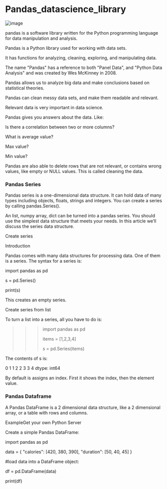 # Pandas_datascience_library

![image](https://github.com/Tejashripatil25/Pandas_datascience_lib./assets/124791646/75131cd3-b0d4-4dfb-b690-625f15264b99)

pandas is a software library written for the Python programming language for data manipulation and analysis.

Pandas is a Python library used for working with data sets.

It has functions for analyzing, cleaning, exploring, and manipulating data.

The name "Pandas" has a reference to both "Panel Data", and "Python Data Analysis" and was created by Wes McKinney in 2008.

Pandas allows us to analyze big data and make conclusions based on statistical theories.

Pandas can clean messy data sets, and make them readable and relevant.

Relevant data is very important in data science.

Pandas gives you answers about the data. Like:

Is there a correlation between two or more columns?

What is average value?

Max value?

Min value?

Pandas are also able to delete rows that are not relevant, or contains wrong values, like empty or NULL values. This is called cleaning the data.

### Pandas Series

Pandas series is a one-dimensional data structure. It can hold data of many types including objects, floats, strings and integers. You can create a series by calling pandas.Series().

An list, numpy array, dict can be turned into a pandas series. You should use the simplest data structure that meets your needs. In this article we’ll discuss the series data structure.

Create series

Introduction

Pandas comes with many data structures for processing data. One of them is a series.
The syntax for a series is:

import pandas as pd

s = pd.Series()

print(s)

This creates an empty series.

Create series from list

To turn a list into a series, all you have to do is:

>>> import pandas as pd
>>> 
>>> items = [1,2,3,4]
>>> 
>>> s = pd.Series(items)
>>> 
The contents of s is:

0 1
1 2
2 3
3 4
dtype: int64

By default is assigns an index. First it shows the index, then the element value.

### Pandas Dataframe

A Pandas DataFrame is a 2 dimensional data structure, like a 2 dimensional array, or a table with rows and columns.

ExampleGet your own Python Server

Create a simple Pandas DataFrame:

import pandas as pd

data = {
  "calories": [420, 380, 390],
  "duration": [50, 40, 45]
}

#load data into a DataFrame object:

df = pd.DataFrame(data)

print(df) 


